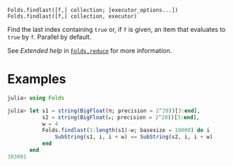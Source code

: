     Folds.findlast([f,] collection; [executor_options...])
    Folds.findlast([f,] collection, executor)

Find the last index containing `true` or, if `f` is given, an item that
evaluates to `true` by `f`. Parallel by default.

See _Extended help_ in [`Folds.reduce`](@ref) for more information.

# Examples

```julia
julia> using Folds

julia> let s1 = string(BigFloat(π; precision = 2^20))[3:end],
           s2 = string(BigFloat(ℯ; precision = 2^20))[3:end],
           w = 4
           Folds.findlast(1:length(s1)-w; basesize = 10000) do i
               SubString(s1, i, i + w) == SubString(s2, i, i + w)
           end
       end
303001
```
